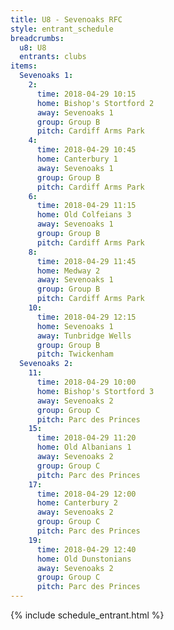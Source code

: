 ```yaml
---
title: U8 - Sevenoaks RFC
style: entrant_schedule
breadcrumbs:
  u8: U8
  entrants: clubs
items:
  Sevenoaks 1:
    2:
      time: 2018-04-29 10:15
      home: Bishop's Stortford 2
      away: Sevenoaks 1
      group: Group B
      pitch: Cardiff Arms Park
    4:
      time: 2018-04-29 10:45
      home: Canterbury 1
      away: Sevenoaks 1
      group: Group B
      pitch: Cardiff Arms Park
    6:
      time: 2018-04-29 11:15
      home: Old Colfeians 3
      away: Sevenoaks 1
      group: Group B
      pitch: Cardiff Arms Park
    8:
      time: 2018-04-29 11:45
      home: Medway 2
      away: Sevenoaks 1
      group: Group B
      pitch: Cardiff Arms Park
    10:
      time: 2018-04-29 12:15
      home: Sevenoaks 1
      away: Tunbridge Wells
      group: Group B
      pitch: Twickenham
  Sevenoaks 2:
    11:
      time: 2018-04-29 10:00
      home: Bishop's Stortford 3
      away: Sevenoaks 2
      group: Group C
      pitch: Parc des Princes
    15:
      time: 2018-04-29 11:20
      home: Old Albanians 1
      away: Sevenoaks 2
      group: Group C
      pitch: Parc des Princes
    17:
      time: 2018-04-29 12:00
      home: Canterbury 2
      away: Sevenoaks 2
      group: Group C
      pitch: Parc des Princes
    19:
      time: 2018-04-29 12:40
      home: Old Dunstonians
      away: Sevenoaks 2
      group: Group C
      pitch: Parc des Princes
---
```


{% include schedule_entrant.html %}
